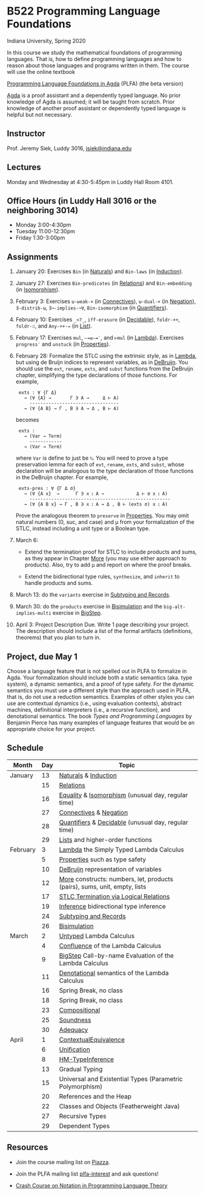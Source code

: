 # B522 Programming Language Foundations

Indiana University, Spring 2020

In this course we study the mathematical foundations of programming
languages. That is, how to define programming languages and how to
reason about those languages and programs written in them.  The course
will use the online textbook

[Programming Language Foundations in Agda](https://plfa.github.io/beta/)
(PLFA) (the beta version)

[Agda](https://agda.readthedocs.io/en/v2.6.0.1/index.html) is a proof
assistant and a dependently typed language.  No prior knowledge of
Agda is assumed; it will be taught from scratch.  Prior knowledge of
another proof assistant or dependently typed language is helpful but
not necessary.


## Instructor

Prof. Jeremy Siek, Luddy 3016, [jsiek@indiana.edu](mailto:jsiek@indiana.edu)


## Lectures

Monday and Wednesday at 4:30-5:45pm in Luddy Hall Room 4101.


## Office Hours (in Luddy Hall 3016 or the neighboring 3014)

* Monday 3:00-4:30pm
* Tuesday 11:00-12:30pm
* Friday 1:30-3:00pm


## Assignments

1. January 20: Exercises `Bin` (in [Naturals](https://plfa.github.io/Naturals/)) and
  `Bin-laws` (in [Induction](https://plfa.github.io/Induction/)).
  
2. January 27: Exercises `Bin-predicates` (in [Relations](https://plfa.github.io/Relations/)) and
  `Bin-embedding` (in [Isomorphism](https://plfa.github.io/Isomorphism/)).

3. February 3: Exercises
   `⊎-weak-×` (in [Connectives](https://plfa.github.io/Connectives/)), 
   `⊎-dual-×` (in [Negation](https://plfa.github.io/Negation/)),
   `∃-distrib-⊎`,
   `∃¬-implies-¬∀`,
   `Bin-isomorphism` (in [Quantifiers](https://plfa.github.io/Quantifiers/)).

4. February 10: Exercises 
   `_<?_`, 
   `iff-erasure` (in [Decidable](https://plfa.github.io/Decidable/)),
   `foldr-++`,
   `foldr-∷`, and
   `Any-++-⇔` (in [List](https://plfa.github.io/Lists/)).

5. February 17: Exercises
   `mul`,
   `—↠≲—↠′`, and
   `⊢mul`
   (in [Lambda](https://plfa.github.io/Lambda/)).
   Exercises
   `progress′` and
   `unstuck`
   (in [Properties](https://plfa.github.io/Properties/)).

6. February 28: Formalize the STLC using the extrinsic
   style, as in [Lambda](https://plfa.github.io/Lambda/),
   but using de Bruijn indices to represent variables,
   as in [DeBruijn](https://plfa.github.io/DeBruijn/).
   You should use the `ext`, `rename`, `exts`, and `subst`
   functions from the DeBruijn chapter, simplifying the
   type declarations of those functions. For example,

        exts : ∀ {Γ Δ}
          → (∀ {A} →       Γ ∋ A →     Δ ⊢ A)
            ---------------------------------
          → (∀ {A B} → Γ , B ∋ A → Δ , B ⊢ A)

   becomes

        exts : 
          → (Var → Term)
            ------------
          → (Var → Term)
        
   where  `Var` is define to just be `ℕ`.
   You will need to prove a type preservation lemma for
   each of `ext`, `rename`, `exts`, and `subst`,
   whose declaration will be analogous to the type 
   declaration of those functions in the DeBruijn chapter.
   For example,
   
        exts-pres : ∀ {Γ Δ σ}
          → (∀ {A x}  →      Γ ∋ x ⦂ A →            Δ ⊢ σ x ⦂ A)
            ----------------------------------------------------
          → (∀ {A B x} → Γ , B ∋ x ⦂ A → Δ , B ⊢ (exts σ) x ⦂ A)

   Prove the analogous theorem to `preserve`
   in [Properties](https://plfa.github.io/Properties/).
   You may omit natural numbers (0, suc, and case) and μ
   from your formalization of the STLC, instead
   including a unit type or a Boolean type.

7. March 6:

    * Extend the termination proof for STLC
      to include products and sums, as they appear
      in Chapter [More](https://plfa.github.io/More/)
      (you may use either approach to products).
      Also, try to add μ and report on where the proof breaks.

    * Extend the bidirectional type rules, `synthesize`, and `inherit`
      to handle products and sums.

8. March 13: do the `variants` exercise in
   [Subtyping and Records](./lecture-notes-Subtyping.lagda.md).

9. March 30: do the `products` exercise in
   [Bisimulation](https://plfa.github.io/Bisimulation/)
   and the `big-alt-implies-multi` exercise
   in [BigStep](https://plfa.github.io/BigStep/).

10. April 3: Project Description Due.
    Write 1 page describing your project.  The description should
	include a list of the formal artifacts (definitions, theorems)
	that you plan to turn in.

## Project, due May 1

Choose a language feature that is not spelled out in PLFA to formalize
in Agda. Your formalization should include both a static semantics
(aka. type system), a dynamic semantics, and a proof of type
safety. For the dynamic semantics you must use a different style than
the approach used in PLFA, that is, do not use a reduction
semantics. Examples of other styles you can use are contextual
dynamics (i.e., using evaluation contexts), abstract machines,
definitional interpreters (i.e., a recursive function), and
denotational semantics. The book _Types and Programming Languages_ by
Benjamin Pierce has many examples of language features that would be
an appropriate choice for your project.


## Schedule

| Month    | Day | Topic    |
| -------- | --- | -------- |
| January  | 13  | [Naturals](https://plfa.github.io/Naturals/) & [Induction](https://plfa.github.io/Induction/) |
|          | 15  | [Relations](https://plfa.github.io/Relations/) |
|          | 16  | [Equality](https://plfa.github.io/Equality/) & [Isomorphism](https://plfa.github.io/Isomorphism/) (unusual day, regular time) |
| 		   | 27  | [Connectives](https://plfa.github.io/Connectives/) & [Negation](https://plfa.github.io/Negation/) |
|		   | 28  | [Quantifiers](https://plfa.github.io/Quantifiers/) & [Decidable](https://plfa.github.io/Decidable/) (unusual day, regular time) |
|		   | 29  | [Lists](https://plfa.github.io/Lists/) and higher-order functions |
| February |  3  | [Lambda](https://plfa.github.io/Lambda/) the Simply Typed Lambda Calculus |
|          |  5  | [Properties](https://plfa.github.io/Properties/) such as type safety |
|          | 10  | [DeBruijn](https://plfa.github.io/DeBruijn/) representation of variables |
|          | 12  | [More](https://plfa.github.io/More/) constructs: numbers, let, products (pairs), sums, unit, empty, lists |
|          | 17  | [STLC Termination via Logical Relations](./STLC-Termination.lagda.md) |
|          | 19  | [Inference](https://plfa.github.io/Inference/) bidirectional type inference |
|          | 24  | [Subtyping and Records](./lecture-notes-Subtyping.lagda.md) |
|          | 26  | [Bisimulation](https://plfa.github.io/Bisimulation/) |
| March    |  2  | [Untyped](https://plfa.github.io/Untyped/) Lambda Calculus |
|          |  4  | [Confluence](https://plfa.github.io/Confluence/) of the Lambda Calculus |
|          |  9  | [BigStep](https://plfa.github.io/BigStep/) Call-by-name Evaluation of the Lambda Calculus |
|          | 11  | [Denotational](https://plfa.github.io/Denotational/) semantics of the Lambda Calculus |
|          | 16  | Spring Break, no class |
|          | 18  | Spring Break, no class |
|          | 23  | [Compositional](https://plfa.github.io/Compositional/) |
|          | 25  | [Soundness](https://plfa.github.io/Soundness/) |
|          | 30  | [Adequacy](https://plfa.github.io/Adequacy/) |
| April    |  1  | [ContextualEquivalence](https://plfa.github.io/ContextualEquivalence/) |
|          |  6  | [Unification](https://plfa.github.io/Unification) |
|          |  8  | [HM-TypeInference](https://plfa.github.io/HM-TypeInference) |
|          | 13  | Gradual Typing |
|          | 15  | Universal and Existential Types (Parametric Polymorphism) |
|          | 20  | References and the Heap |
|          | 22  | Classes and Objects (Featherweight Java) |
|          | 27  | Recursive Types |
|          | 29  | Dependent Types |


## Resources

* Join the course mailing list on [Piazza](https://piazza.com/iu/spring2020/b522/home).

* Join the PLFA mailing list [plfa-interest](http://lists.inf.ed.ac.uk/mailman/listinfo/plfa-interest)
  and ask questions!

* [Crash Course on Notation in Programming Language Theory](http://siek.blogspot.com/2012/07/crash-course-on-notation-in-programming.html)

